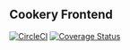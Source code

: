 ## Cookery Frontend

[![CircleCI](https://circleci.com/gh/sirech/cookery2-frontend.svg?style=svg)](https://circleci.com/gh/sirech/cookery2-frontend) [![Coverage Status](https://coveralls.io/repos/github/sirech/cookery2-frontend/badge.svg?branch=master)](https://coveralls.io/github/sirech/cookery2-frontend?branch=master)
